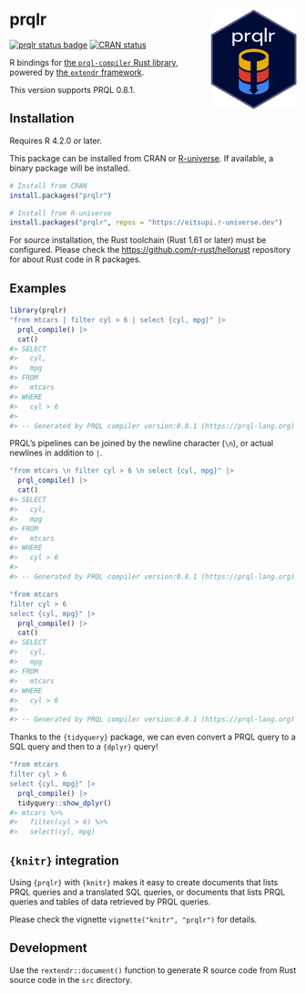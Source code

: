 
<!-- README.md is generated from README.Rmd. Please edit that file -->

# prqlr <img src="man/figures/logo.png" align="right" width="150"/>

<!-- badges: start -->

[![prqlr status
badge](https://eitsupi.r-universe.dev/badges/prqlr)](https://eitsupi.r-universe.dev)
[![CRAN
status](https://www.r-pkg.org/badges/version/prqlr)](https://CRAN.R-project.org/package=prqlr)
<!-- badges: end -->

R bindings for [the `prql-compiler` Rust
library](https://github.com/prql/prql), powered by [the `extendr`
framework](https://extendr.github.io/).

This version supports PRQL 0.8.1.

## Installation

Requires R 4.2.0 or later.

This package can be installed from CRAN or
[R-universe](https://eitsupi.r-universe.dev/prqlr). If available, a
binary package will be installed.

``` r
# Install from CRAN
install.packages("prqlr")
```

``` r
# Install from R-universe
install.packages("prqlr", repos = "https://eitsupi.r-universe.dev")
```

For source installation, the Rust toolchain (Rust 1.61 or later) must be
configured. Please check the <https://github.com/r-rust/hellorust>
repository for about Rust code in R packages.

## Examples

``` r
library(prqlr)
"from mtcars | filter cyl > 6 | select {cyl, mpg}" |>
  prql_compile() |>
  cat()
#> SELECT
#>   cyl,
#>   mpg
#> FROM
#>   mtcars
#> WHERE
#>   cyl > 6
#> 
#> -- Generated by PRQL compiler version:0.8.1 (https://prql-lang.org)
```

PRQL’s pipelines can be joined by the newline character (`\n`), or
actual newlines in addition to `|`.

``` r
"from mtcars \n filter cyl > 6 \n select {cyl, mpg}" |>
  prql_compile() |>
  cat()
#> SELECT
#>   cyl,
#>   mpg
#> FROM
#>   mtcars
#> WHERE
#>   cyl > 6
#> 
#> -- Generated by PRQL compiler version:0.8.1 (https://prql-lang.org)
```

``` r
"from mtcars
filter cyl > 6
select {cyl, mpg}" |>
  prql_compile() |>
  cat()
#> SELECT
#>   cyl,
#>   mpg
#> FROM
#>   mtcars
#> WHERE
#>   cyl > 6
#> 
#> -- Generated by PRQL compiler version:0.8.1 (https://prql-lang.org)
```

Thanks to the `{tidyquery}` package, we can even convert a PRQL query to
a SQL query and then to a `{dplyr}` query!

``` r
"from mtcars
filter cyl > 6
select {cyl, mpg}" |>
  prql_compile() |>
  tidyquery::show_dplyr()
#> mtcars %>%
#>   filter(cyl > 6) %>%
#>   select(cyl, mpg)
```

## `{knitr}` integration

Using `{prqlr}` with `{knitr}` makes it easy to create documents that
lists PRQL queries and a translated SQL queries, or documents that lists
PRQL queries and tables of data retrieved by PRQL queries.

Please check the vignette `vignette("knitr", "prqlr")` for details.

## Development

Use the `rextendr::document()` function to generate R source code from
Rust source code in the `src` directory.

